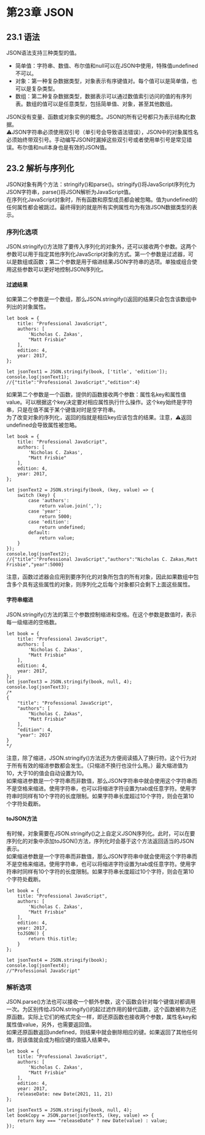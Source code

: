 # 第23章 JSON
## 23.1 语法
JSON语法支持三种类型的值。
- 简单值：字符串、数值、布尔值和null可以在JSON中使用，特殊值undefined不可以。
- 对象：第一种复杂数据类型，对象表示有序键值对。每个值可以是简单值，也可以是复杂类型。
- 数组：第二种复杂数据类型，数据表示可以通过数值索引访问的值的有序列表。数组的值可以是任意类型，包括简单值、对象，甚至其他数组。  

JSON没有变量、函数或对象实例的概念。JSON的所有记号都只为表示结构化数据。  
:warning:JSON字符串必须使用双引号（单引号会导致语法错误），JSON中的对象属性名必须始终带双引号。手动编写JSON时漏掉这些双引号或者使用单引号是常见错误。布尔值和null本身也是有效的JSON值。  
## 23.2 解析与序列化
JSON对象有两个方法：stringify()和parse()。stringify()将JavaScript序列化为JSON字符串，parse()将JSON解析为JavaScript值。  
在序列化JavaScript对象时，所有函数和原型成员都会被忽略。值为undefined的任何属性都会被跳过。最终得到的就是所有实例属性均为有效JSON数据类型的表示。  
### 序列化选项
JSON.stringify()方法除了要传入序列化的对象外，还可以接收两个参数。这两个参数可以用于指定其他序列化JavaScript对象的方式。第一个参数是过滤器，可以是数组或函数；第二个参数是用于缩进结果JSON字符串的选项。单独或组合使用这些参数可以更好地控制JSON序列化。  
#### 过滤结果
如果第二个参数是一个数组，那么JSON.stringify()返回的结果只会包含该数组中列出的对象属性。
```
let book = {
    title: "Professional JavaScript",
    authors: [
        'Nicholas C. Zakas',
        "Matt Frisbie"
    ],
    edition: 4,
    year: 2017,
};

let jsonText1 = JSON.stringify(book, ['title', 'edition']);
console.log(jsonText1);
//{"title":"Professional JavaScript","edition":4}
```
如果第二个参数是一个函数，提供的函数接收两个参数：属性名key和属性值value。可以根据这个key决定要对相应属性执行什么操作。这个key始终是字符串，只是在值不属于某个键值对时是空字符串。  
为了改变对象的序列化，返回的指就是相应key应该包含的结果。注意，:warning:返回undefined会导致属性被忽略。  
```
let book = {
    title: "Professional JavaScript",
    authors: [
        'Nicholas C. Zakas',
        "Matt Frisbie"
    ],
    edition: 4,
    year: 2017,
};

let jsonText2 = JSON.stringify(book, (key, value) => {
    switch (key) {
        case 'authors':
            return value.join(',');
        case 'year':
            return 5000;
        case 'edition':
            return undefined;
        default:
            return value;
    }
});
console.log(jsonText2);
//{"title":"Professional JavaScript","authors":"Nicholas C. Zakas,Matt Frisbie","year":5000}
```
注意，函数过滤器会应用到要序列化的对象所包含的所有对象，因此如果数组中包含多个具有这些属性的对象，则序列化之后每个对象都只会剩下上面这些属性。  
#### 字符串缩进
JSON.stringify()方法的第三个参数控制缩进和空格。在这个参数是数值时，表示每一级缩进的空格数。
```
let book = {
    title: "Professional JavaScript",
    authors: [
        'Nicholas C. Zakas',
        "Matt Frisbie"
    ],
    edition: 4,
    year: 2017,
};
let jsonText3 = JSON.stringify(book, null, 4);
console.log(jsonText3);
/*
{
    "title": "Professional JavaScript",
    "authors": [
        "Nicholas C. Zakas",
        "Matt Frisbie"
    ],
    "edition": 4,
    "year": 2017
}
*/
```
注意，除了缩进，JSON.stringify()方法还为方便阅读插入了换行符。这个行为对于所有有效的缩进参数都会发生。（只缩进不换行也没什么用。）最大缩进值为10，大于10的值会自动设置为10。  
如果缩进参数是一个字符串而非数值，那么JSON字符串中就会使用这个字符串而不是空格来缩进。使用字符串，也可以将缩进字符设置为tab或任意字符。使用字符串时同样有10个字符的长度限制。如果字符串长度超过10个字符，则会在第10个字符处截断。  
#### toJSON方法
有时候，对象需要在JSON.stringify()之上自定义JSON序列化。此时，可以在要序列化的对象中添加toJSON()方法，序列化时会基于这个方法返回适当的JSON表示。  
如果缩进参数是一个字符串而非数值，那么JSON字符串中就会使用这个字符串而不是空格来缩进。使用字符串，也可以将缩进字符设置为tab或任意字符。使用字符串时同样有10个字符的长度限制。如果字符串长度超过10个字符，则会在第10个字符处截断。 
```
let book = {
    title: "Professional JavaScript",
    authors: [
        'Nicholas C. Zakas',
        "Matt Frisbie"
    ],
    edition: 4,
    year: 2017,
    toJSON() {
        return this.title;
    }
};

let jsonText4 = JSON.stringify(book);
console.log(jsonText4);
//"Professional JavaScript"
```
### 解析选项
JSON.parse()方法也可以接收一个额外参数，这个函数会针对每个键值对都调用一次。为区别传给JSON.stringify()的起过滤作用的替代函数，这个函数被称为还原函数。实际上它们的格式完全一样，即还原函数也接收两个参数，属性名key和属性值value，另外，也需要返回值。  
如果还原函数返回undefined，则结果中就会删除相应的键。如果返回了其他任何值，则该值就会成为相应键的值插入结果中。  
```
let book = {
    title: "Professional JavaScript",
    authors: [
        'Nicholas C. Zakas',
        "Matt Frisbie"
    ],
    edition: 4,
    year: 2017,
    releaseDate: new Date(2021, 11, 21)
};

let jsonText5 = JSON.stringify(book, null, 4);
let bookCopy = JSON.parse(jsonText5, (key, value) => {
    return key === "releaseDate" ? new Date(value) : value;
});
```
